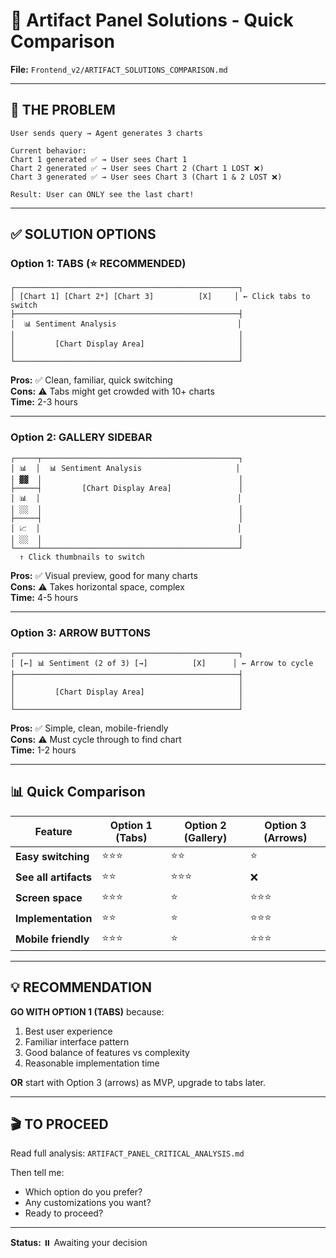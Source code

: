 # 🎯 Artifact Panel Solutions - Quick Comparison

**File:** `Frontend_v2/ARTIFACT_SOLUTIONS_COMPARISON.md`

---

## 🚨 THE PROBLEM

```
User sends query → Agent generates 3 charts

Current behavior:
Chart 1 generated ✅ → User sees Chart 1
Chart 2 generated ✅ → User sees Chart 2 (Chart 1 LOST ❌)
Chart 3 generated ✅ → User sees Chart 3 (Chart 1 & 2 LOST ❌)

Result: User can ONLY see the last chart!
```

---

## ✅ SOLUTION OPTIONS

### Option 1: TABS (⭐ RECOMMENDED)

```
┌──────────────────────────────────────────────────┐
│ [Chart 1] [Chart 2*] [Chart 3]          [X]     │ ← Click tabs to switch
├──────────────────────────────────────────────────┤
│  📊 Sentiment Analysis                           │
│                                                  │
│         [Chart Display Area]                     │
│                                                  │
└──────────────────────────────────────────────────┘
```

**Pros:** ✅ Clean, familiar, quick switching  
**Cons:** ⚠️ Tabs might get crowded with 10+ charts  
**Time:** 2-3 hours

---

### Option 2: GALLERY SIDEBAR

```
┌─────┬────────────────────────────────────────────┐
│ 📊  │  📊 Sentiment Analysis                     │
│ ▓▓  │                                            │
├─────┤         [Chart Display Area]               │
│ 📊  │                                            │
│ ░░  │                                            │
├─────┤                                            │
│ 📈  │                                            │
│ ░░  │                                            │
└─────┴────────────────────────────────────────────┘
  ↑ Click thumbnails to switch
```

**Pros:** ✅ Visual preview, good for many charts  
**Cons:** ⚠️ Takes horizontal space, complex  
**Time:** 4-5 hours

---

### Option 3: ARROW BUTTONS

```
┌──────────────────────────────────────────────────┐
│ [←] 📊 Sentiment (2 of 3) [→]          [X]      │ ← Arrow to cycle
├──────────────────────────────────────────────────┤
│                                                  │
│         [Chart Display Area]                     │
│                                                  │
└──────────────────────────────────────────────────┘
```

**Pros:** ✅ Simple, clean, mobile-friendly  
**Cons:** ⚠️ Must cycle through to find chart  
**Time:** 1-2 hours

---

## 📊 Quick Comparison

| Feature | Option 1 (Tabs) | Option 2 (Gallery) | Option 3 (Arrows) |
|---------|-----------------|--------------------|--------------------|
| **Easy switching** | ⭐⭐⭐ | ⭐⭐ | ⭐ |
| **See all artifacts** | ⭐⭐ | ⭐⭐⭐ | ❌ |
| **Screen space** | ⭐⭐⭐ | ⭐ | ⭐⭐⭐ |
| **Implementation** | ⭐⭐ | ⭐ | ⭐⭐⭐ |
| **Mobile friendly** | ⭐⭐⭐ | ⭐ | ⭐⭐⭐ |

---

## 💡 RECOMMENDATION

**GO WITH OPTION 1 (TABS)** because:
1. Best user experience
2. Familiar interface pattern
3. Good balance of features vs complexity
4. Reasonable implementation time

**OR** start with Option 3 (arrows) as MVP, upgrade to tabs later.

---

## 🎬 TO PROCEED

Read full analysis: `ARTIFACT_PANEL_CRITICAL_ANALYSIS.md`

Then tell me:
- Which option do you prefer?
- Any customizations you want?
- Ready to proceed?

---

**Status:** ⏸️ Awaiting your decision

